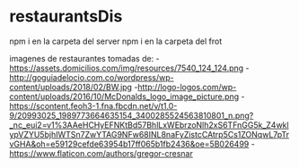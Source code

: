 # restaurantsDis

npm i en la carpeta del server
npm i en la carpeta del frot 

imagenes de restaurantes tomadas de: 
-https://assets.domicilios.com/img/resources/7540_124_124.png
-http://goguiadelocio.com.co/wordpress/wp-content/uploads/2018/02/BW.jpg
-http://logo-logos.com/wp-content/uploads/2016/10/McDonalds_logo_image_picture.png
-https://scontent.feoh3-1.fna.fbcdn.net/v/t1.0-9/20993025_1989773664635154_3400285524563810801_n.png?_nc_eui2=v1%3AAeHCHyEFNKtBd57BhlLxWEbrzoNlh2xS6TFnGG5k_Z4wklypVZYU5bjhIWTSn7ZwYTAG9NFw68INL8naFyZistcCAtrp5Cs1ZONqwL7pTrvGHA&oh=e59129cefde63954b17ff065b1fb2436&oe=5B026499
-https://www.flaticon.com/authors/gregor-cresnar